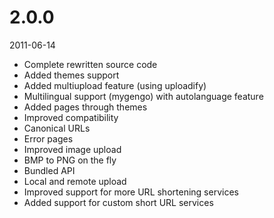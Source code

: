 # 2.0.0

2011-06-14

- Complete rewritten source code
- Added themes support
- Added multiupload feature (using uploadify)
- Multilingual support (mygengo) with autolanguage feature
- Added pages through themes
- Improved compatibility
- Canonical URLs
- Error pages
- Improved image upload
- BMP to PNG on the fly
- Bundled API
- Local and remote upload
- Improved support for more URL shortening services
- Added support for custom short URL services